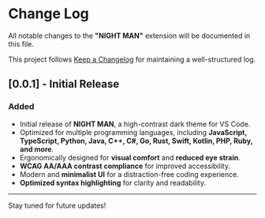 # Change Log

All notable changes to the **"NIGHT MAN"** extension will be documented in this file.

This project follows [Keep a Changelog](https://keepachangelog.com/en/1.0.0/) for maintaining a well-structured log.

## [0.0.1] - Initial Release

### Added

- Initial release of **NIGHT MAN**, a high-contrast dark theme for VS Code.
- Optimized for multiple programming languages, including **JavaScript, TypeScript, Python, Java, C++, C#, Go, Rust, Swift, Kotlin, PHP, Ruby, and more**.
- Ergonomically designed for **visual comfort** and **reduced eye strain**.
- **WCAG AA/AAA contrast compliance** for improved accessibility.
- Modern and **minimalist UI** for a distraction-free coding experience.
- **Optimized syntax highlighting** for clarity and readability.

---

Stay tuned for future updates!
